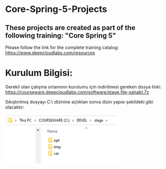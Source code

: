 # Core-Spring-5-Projects

## These projects are created as part of the following training: "Core Spring 5"

Please follow the link for the complete training catalog: https://www.deepcloudlabs.com/resources

# Kurulum Bilgisi:
Gerekli olan çalışma ortamının kurulumu için indirilmesi gereken dosya linki: https://courseware.deepcloudlabs.com/software/stage.file-sahabt.7z

Sıkıştırılmış dosyayı C:\ dizinine açtıktan sonra dizin yapısı şekildeki gibi olacaktır:

![github](DEVEL-stage.png)
